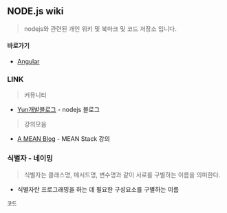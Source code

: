 ## NODE.js wiki
> nodejs와 관련된 개인 위키 및 북마크 및 코드 저장소 입니다. 


#### 바로가기

* [Angular]()

### LINK

> 커뮤니티 

* [Yun개발블로그](http://engineeryun.tistory.com/category/Node.js) - nodejs 블로그

> 강의모음

* [A MEAN Blog](http://www.a-mean-blog.com/ko/about) - MEAN Stack 강의



### 식별자 - 네이밍
> 식별자는 클래스명, 메서드명, 변수명과 같이 서로를 구별하는 이름을 의미한다.

* 식별자란 프로그래밍을 하는 데 필요한 구성요소를 구별하는 이름

```
코드
```
